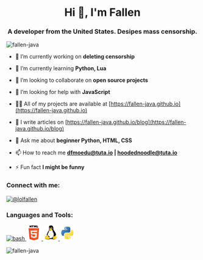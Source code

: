 <h1 align="center">Hi 👋, I'm Fallen</h1>
<h3 align="center">A developer from the United States. Desipes mass censorship.</h3>

<p align="left"> <img src="https://komarev.com/ghpvc/?username=fallen-java&label=Profile%20views&color=0e75b6&style=flat" alt="fallen-java" /> </p>

- 🔭 I’m currently working on **deleting censorship**

- 🌱 I’m currently learning **Python, Lua**

- 👯 I’m looking to collaborate on **open source projects**

- 🤝 I’m looking for help with **JavaScript**

- 👨‍💻 All of my projects are available at [https://fallen-java.github.io](https://fallen-java.github.io)

- 📝 I write articles on [https://fallen-java.github.io/blog](https://fallen-java.github.io/blog)

- 💬 Ask me about **beginner Python, HTML, CSS**

- 📫 How to reach me **dfmoedu@tuta.io | hoodednoodle@tuta.io**

- ⚡ Fun fact **I might be funny**

<h3 align="left">Connect with me:</h3>
<p align="left">
<a href="https://www.youtube.com/@lolfallen" target="blank"><img align="center" src="https://raw.githubusercontent.com/rahuldkjain/github-profile-readme-generator/master/src/images/icons/Social/youtube.svg" alt="@lolfallen" height="30" width="40" /></a>
</p>

<h3 align="left">Languages and Tools:</h3>
<p align="left"> <a href="https://www.gnu.org/software/bash/" target="_blank" rel="noreferrer"> <img src="https://www.vectorlogo.zone/logos/gnu_bash/gnu_bash-icon.svg" alt="bash" width="40" height="40"/> </a> <a href="https://www.w3.org/html/" target="_blank" rel="noreferrer"> <img src="https://raw.githubusercontent.com/devicons/devicon/master/icons/html5/html5-original-wordmark.svg" alt="html5" width="40" height="40"/> </a> <a href="https://www.kernel.org/" target="_blank" rel="noreferrer"> <img src="https://raw.githubusercontent.com/devicons/devicon/master/icons/linux/linux-original.svg" alt="linux" width="40" height="40"/> </a> <a href="https://www.python.org" target="_blank" rel="noreferrer"> <img src="https://raw.githubusercontent.com/devicons/devicon/master/icons/python/python-original.svg" alt="python" width="40" height="40"/> </a> </p>

<p><img align="center" src="https://github-readme-stats.vercel.app/api/top-langs?username=fallen-java&show_icons=true&locale=en&layout=compact" alt="fallen-java" /></p>
